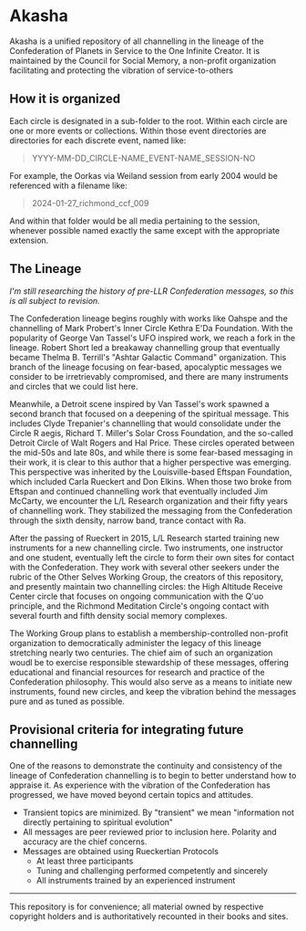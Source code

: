 # Akasha

Akasha is a unified repository of all channelling in the lineage of the Confederation of Planets in Service to the One Infinite Creator. It is maintained by the Council for Social Memory, a non-profit organization facilitating and protecting the vibration of service-to-others 

## How it is organized

Each circle is designated in a sub-folder to the root. Within each circle are one or more events or collections. Within those event directories are directories for each discrete event, named like:

> YYYY-MM-DD_CIRCLE-NAME_EVENT-NAME_SESSION-NO

For example, the Oorkas via Weiland session from early 2004 would be referenced with a filename like:

> 2024-01-27_richmond_ccf_009

And within that folder would be all media pertaining to the session, whenever possible named exactly the same except with the appropriate extension.

## The Lineage

_I'm still researching the history of pre-LLR Confederation messages, so this is all subject to revision._

The Confederation lineage begins roughly with works like Oahspe and the channelling of Mark Probert's Inner Circle Kethra E'Da Foundation. With the popularity of George Van Tassel's UFO inspired work, we reach a fork in the lineage. Robert Short led a breakaway channelling group that eventually became Thelma B. Terrill's "Ashtar Galactic Command" organization. This branch of the lineage focusing on fear-based, apocalyptic messages we consider to be irretrievably compromised, and there are many instruments and circles that we could list here. 

Meanwhile, a Detroit scene inspired by Van Tassel's work spawned a second branch that focused on a deepening of the spiritual message. This includes Clyde Trepanier's channelling that would consolidate under the Circle R aegis, Richard T. Miller's Solar Cross Foundation, and the so-called Detroit Circle of Walt Rogers and Hal Price. These circles operated between the mid-50s and late 80s, and while there is some fear-based messaging in their work, it is clear to this author that a higher perspective was emerging. This perspective was inherited by the Louisville-based Eftspan Foundation, which included Carla Rueckert and Don Elkins. When those two broke from Eftspan and continued channelling work that eventually included Jim McCarty, we encounter the L/L Research organization and their fifty years of channelling work. They stabilized the messaging from the Confederation through the sixth density, narrow band, trance contact with Ra.

After the passing of Rueckert in 2015, L/L Research started training new instruments for a new channelling circle. Two instruments, one instructor and one student, eventually left the circle to form their own sites for contact with the Confederation. They work with several other seekers under the rubric of the Other Selves Working Group, the creators of this repository, and presently maintain two channelling circles: the High Altitude Receive Center circle that focuses on ongoing communication with the Q'uo principle, and the Richmond Meditation Circle's ongoing contact with several fourth and fifth density social memory complexes. 

The Working Group plans to establish a membership-controlled non-profit organization to democratically administer the legacy of this lineage stretching nearly two centuries. The chief aim of such an organization woudl be to exercise responsible stewardship of these messages, offering educational and financial resources for research and practice of the Confederation philosophy. This would also serve as a means to initiate new instruments, found new circles, and keep the vibration behind the messages pure and as tuned as possible.

## Provisional criteria for integrating future channelling

One of the reasons to demonstrate the continuity and consistency of the lineage of Confederation channelling is to begin to better understand how to appraise it. As experience with the vibration of the Confederation has progressed, we have moved beyond certain topics and attitudes.

- Transient topics are minimized. By "transient" we mean "information not directly pertaining to spiritual evolution"
- All messages are peer reviewed prior to inclusion here. Polarity and accuracy are the chief concerns.
- Messages are obtained using Rueckertian Protocols
  - At least three participants
  - Tuning and challenging performed competently and sincerely
  - All instruments trained by an experienced instrument

---

This repository is for convenience; all material owned by respective copyright holders and is authoritatively recounted in their books and sites.
